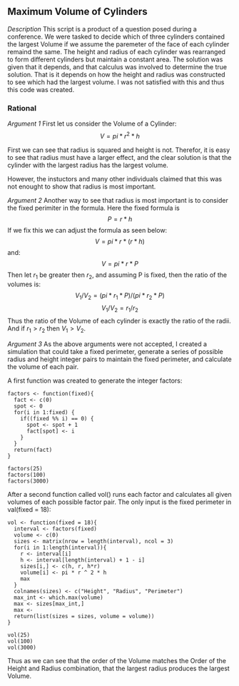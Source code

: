 ## Maximum Volume of Cylinders

*Description*
This script is a product of a question posed during a conference. We were tasked to decide which of three cylinders contained the largest Volume if we assume the paremeter of the face of each cylinder remaind the same. The height and radius of each cylinder was rearranged to form different cylinders but maintain a constant area. The solution was given that it depends, and that calculus was involved to determine the true solution. That is it depends on how the height and radius was constructed to see which had the largest volume. I was not satisfied with this and thus this code was created. 

### Rational
*Argument 1*
First let us consider the Volume of a Cylinder:
$$
V = pi*r^2*h
$$

First we can see that radius is squared and height is not. Therefor, it is easy to see that radius must have a larger effect, and the clear solution is that the cylinder with the largest radius has the largest volume. 

However, the instuctors and many other individuals claimed that this was not enought to show that radius is most important. 


*Argument 2*
Another way to see that radius is most important is to consider the fixed perimiter in the formula. Here the fixed formula is 
$$ P = r * h $$
If we fix this we can adjust the formula as seen below:
$$ V = pi * r * (r * h) $$
and:
$$ V = pi * r * P$$
Then let $r_1$ be greater then $r_2$, and  assuming P is fixed, then the ratio of the volumes is:
$$ V_1/V_2 = (pi * r_1 * P)/(pi * r_2 * P) $$
$$ V_1/V_2 = r_1/r_2 $$
Thus the ratio of the Volume of each cylinder is exactly the ratio of the radii. And if $r_1 > r_2$ then $V_1 > V_2$. 

*Argument 3*
As the above arguments were not accepted, I created a simulation that could take a fixed perimeter, generate a series of possible radius and height integer pairs to maintain the fixed perimeter, and calculate the volume of each pair. 

A first function was created to generate the integer factors:
```{r,echo = FALSE, eval = TRUE}
factors <- function(fixed){
  fact <- c(0)
  spot <- 0
  for(i in 1:fixed) {
    if((fixed %% i) == 0) {
      spot <- spot + 1
      fact[spot] <- i
    }
  }
  return(fact)
}
```

```{r, echo = TRUE, eval = TRUE}
factors(25)
factors(100)
factors(3000)
```
After a second function called vol() runs each factor and calculates all given volumes of each possible factor pair. The only input is the fixed perimeter in val(fixed = 18):

```{r, echo = FALSE, eval = TRUE}
vol <- function(fixed = 18){
  interval <- factors(fixed)
  volume <- c(0)
  sizes <- matrix(nrow = length(interval), ncol = 3)
  for(i in 1:length(interval)){
    r <- interval[i]
    h <- interval[length(interval) + 1 - i]
    sizes[i,] <- c(h, r, h*r)
    volume[i] <- pi * r ^ 2 * h
    max
  }
  colnames(sizes) <- c("Height", "Radius", "Perimeter")
  max_int <- which.max(volume)
  max <- sizes[max_int,]
  max <-
  return(list(sizes = sizes, volume = volume))
}
```
```{r, echo = TRUE, eval = TRUE}
vol(25)
vol(100)
vol(3000)
```

Thus as we can see that the order of the Volume matches the Order of the Height and Radius combination, that the largest radius produces the largest Volume. 


